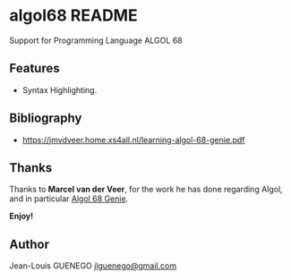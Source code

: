 # algol68 README

Support for Programming Language ALGOL 68

## Features

- Syntax Highlighting.

## Bibliography

- https://jmvdveer.home.xs4all.nl/learning-algol-68-genie.pdf

## Thanks

Thanks to **Marcel van der Veer**, for the work he has done regarding Algol,
and in particular [Algol 68 Genie](https://jmvdveer.home.xs4all.nl/en.download.algol-68-genie-284.html).

**Enjoy!**

## Author

Jean-Louis GUENEGO <jlguenego@gmail.com>
